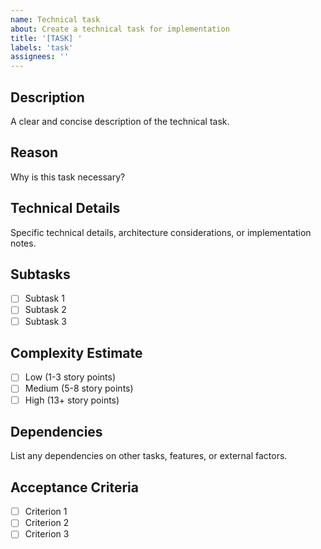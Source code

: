 ```yaml
---
name: Technical task
about: Create a technical task for implementation
title: '[TASK] '
labels: 'task'
assignees: ''
---
```


## Description
A clear and concise description of the technical task.

## Reason
Why is this task necessary?

## Technical Details
Specific technical details, architecture considerations, or implementation notes.

## Subtasks
- [ ] Subtask 1
- [ ] Subtask 2
- [ ] Subtask 3

## Complexity Estimate
- [ ] Low (1-3 story points)
- [ ] Medium (5-8 story points)
- [ ] High (13+ story points)

## Dependencies
List any dependencies on other tasks, features, or external factors.

## Acceptance Criteria
- [ ] Criterion 1
- [ ] Criterion 2
- [ ] Criterion 3